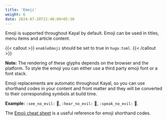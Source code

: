 ```yaml
---
title: 'Emoji'
weight: 6
date: 2024-07-20T22:48:09+05:30
---
```

Emoji is supported throughout Kayal by default. Emoji can be used in titles, menu items and article content.

{{< callout >}}
`enableEmoji` should be set to true in `hugo.toml`.
{{< /callout >}}

**Note:** The rendering of these glyphs depends on the browser and the platform. To style the emoji you can either use a third party emoji font or a font stack.

Emoji replacements are automatic throughout Kayal, so you can use shorthand codes in your content and front matter and they will be converted to their corresponding symbols at build time.

**Example:** `:see_no_evil:` :see_no_evil:, `:hear_no_evil:` :hear_no_evil:, `:speak_no_evil:` :speak_no_evil:.

The [Emoji cheat sheet](http://www.emoji-cheat-sheet.com/) is a useful reference for emoji shorthand codes.
